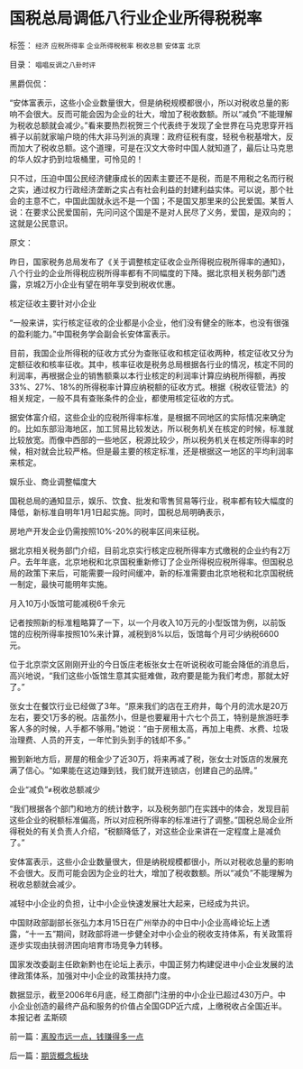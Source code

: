 # 国税总局调低八行业企业所得税税率

标签： `经济` `应税所得率` `企业所得税税率` `税收总额` `安体富` `北京` 

目录： `唱唱反调之八卦时评`

黑爵侃侃：

“安体富表示，这些小企业数量很大，但是纳税规模都很小，所以对税收总量的影响不会很大。反而可能会因为企业的壮大，增加了税收数额。所以“减负”不能理解为税收总额就会减少。”看来要热烈祝贺三个代表终于发现了全世界在马克思穿开裆裤子以前就家喻户晓的伟大非马列派的真理：政府征税有度，轻税令税基增大，反而加大了税收总额。这个道理，可是在汉文大帝时中国人就知道了，最后让马克思的华人奴才扔到垃圾桶里，可怜见的！



只不过，压迫中国公民经济健康成长的因素主要还不是税，而是不用税之名而行税之实，通过权力行政经济垄断之实占有社会利益的封建利益实体。可以说，那个社会的主意不亡，中国此国就永远不是一个国；不是国又那里来的公民爱国。某哲人说：在要求公民爱国前，先问问这个国是不是对人民尽了义务，爱国，是双向的；这就是公民意识。



原文：

昨日，国家税务总局发布了《关于调整核定征收企业所得税应税所得率的通知》，八个行业的企业所得税应税所得率都有不同幅度的下降。据北京相关税务部门透露，京城2万小企业有望在明年享受到税收优惠。



核定征收主要针对小企业



“一般来讲，实行核定征收的企业都是小企业，他们没有健全的账本，也没有很强的盈利能力。”中国税务学会副会长安体富表示。



目前，我国企业所得税的征收方式分为查账征收和核定征收两种，核定征收又分为定额征收和核率征收。其中，核率征收是税务总局根据各行业的情况，核定不同的利润率，再根据企业的销售额乘以本行业核定的利润率计算应纳税所得额，再按33%、27%、18%的所得税率计算应纳税额的征收方式。根据《税收征管法》的相关规定，一般不具有查账条件的企业，都使用核定征收的方式。



据安体富介绍，这些企业的应税所得率标准，是根据不同地区的实际情况来确定的。比如东部沿海地区，加工贸易比较发达，所以税务机关在核定的时候，标准就比较放宽。而像中西部的一些地区，税源比较少，所以税务机关在核定所得率的时候，相对就会比较严格。但是最主要的核定标准，还是根据这一地区的平均利润率来核定。



娱乐业、商业调整幅度大



国税总局的通知显示，娱乐、饮食、批发和零售贸易等行业，税率都有较大幅度的降低，新标准自明年1月1日起实施。同时，国税总局明确表示，

房地产开发企业仍需按照10%-20%的税率区间来征税。



据北京相关税务部门介绍，目前北京实行核定应税所得率方式缴税的企业约有2万户。去年年底，北京地税和北京国税重新修订了企业所得税应税所得率。但国税总局的政策下来后，可能需要一段时间缓冲，新的标准需要由北京地税和北京国税统一制定，最快可能明年实施。



月入10万小饭馆可能减税6千余元



记者按照新的标准粗略算了一下，以一个月收入10万元的小型饭馆为例，以前饭馆的应税所得率按照10%来计算，减税到8%以后，饭馆每个月可少纳税6600元。



位于北京崇文区刚刚开业的今日饭庄老板张女士在听说税收可能会降低的消息后，高兴地说，“我们这些小饭馆生意其实挺难做，政府要是能为我们考虑，那就太好了。”



张女士在餐饮行业已经做了3年。“原来我们的店在王府井，每个月的流水是20万左右，要交1万多的税。店虽然小，但是也要雇用十六七个员工，特别是旅游旺季客人多的时候，人手都不够用。”她说：“由于房租太高，再加上电费、水费、垃圾治理费、人员的开支，一年忙到头到手的钱却不多。”



搬到新地方后，房屋的租金少了近30万，将来再减了税，张女士对饭店的发展充满了信心。“如果能在这边赚到钱，我们就开连锁店，创建自己的品牌。”



企业“减负”≠税收总额减少



“我们根据各个部门和地方的统计数字，以及税务部门在实践中的体会，发现目前这些企业的税额标准偏高，所以对应税所得率的标准进行了调整。”国税总局企业所得税处的有关负责人介绍，“税额降低了，对这些企业来讲在一定程度上是减负了。”



安体富表示，这些小企业数量很大，但是纳税规模都很小，所以对税收总量的影响不会很大。反而可能会因为企业的壮大，增加了税收数额。所以“减负”不能理解为税收总额就会减少。



减轻中小企业的负担，让中小企业快速发展壮大起来，已经成为共识。



中国财政部副部长张弘力本月15日在广州举办的中日中小企业高峰论坛上透露，“十一五”期间，财政部将进一步健全对中小企业的税收支持体系，有关政策将逐步实现由扶弱济困向培育市场竞争力转移。



国家发改委副主任欧新黔也在论坛上表示，中国正努力构建促进中小企业发展的法律政策体系，加强对中小企业的政策扶持力度。



数据显示，截至2006年6月底，经工商部门注册的中小企业已超过430万户。中小企业创造的最终产品和服务的价值占全国GDP近六成，上缴税收占全国近半。本报记者
孟斯硕

前一篇：[离股市远一点，钱赚得多一点](../../../2007/9/17/离股市远一点，钱赚得多一点.md)

后一篇：[期货概念板块](../../../2007/9/18/期货概念板块.md)
